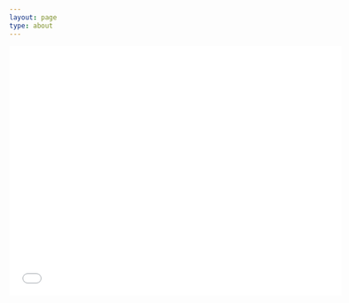 ```yaml
---
layout: page
type: about
---
```


<iframe width="600" height="450" src="{https://github.com/Haddolab/AboutMeCMD.git}" frameborder="0" scrolling="no" align="center"> <p> 브라우저가 iframe 요소를 지원하지 않습니다. </p></iframe>

